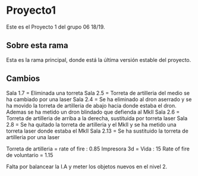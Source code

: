 ﻿# Proyecto1

Este es el Proyecto 1 del grupo 06 18/19.

## Sobre esta rama

Esta es la rama principal, donde está la última versión estable del proyecto.

## Cambios

Sala 1.7 = Eliminada una torreta
Sala 2.5 = Torreta de artilleria del medio se ha cambiado por una laser
Sala 2.4 = Se ha eliminado al dron aserrado y se ha movido la torreta de artilleria de abajo hacia donde estaba el dron. Ademas se ha metido un dron blindado que defienda al MkII
Sala 2.6 = Torreta de artilleria de arriba a la derecha, sustituida por torreta laser
Sala 2.8 = Se ha quitado la torreta de artilleria y el MkII y se ha metido una torreta laser donde estaba el MkII
Sala 2.13 = Se ha sustituido la torreta de artilleria por una laser

Torreta de artilleria = rate of fire : 0.85
Impresora 3d = Vida : 15
Rate of fire de voluntario = 1.15

Falta por balancear la I.A y meter los objetos nuevos en el nivel 2. 
